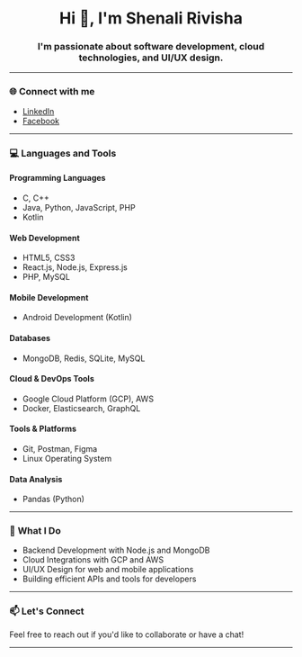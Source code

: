 <h1 align="center">Hi 👋, I'm Shenali Rivisha</h1>

<h3 align="center">I'm passionate about software development, cloud technologies, and UI/UX design.</h3>

---

### 🌐 **Connect with me**
- [LinkedIn](https://linkedin.com/in/shenali-kumarathunga)
- [Facebook](https://fb.com/shenali-rivisha)

---

### 💻 **Languages and Tools**

#### **Programming Languages**
- C, C++
- Java, Python, JavaScript, PHP
- Kotlin

#### **Web Development**
- HTML5, CSS3
- React.js, Node.js, Express.js
- PHP, MySQL

#### **Mobile Development**
- Android Development (Kotlin)

#### **Databases**
- MongoDB, Redis, SQLite, MySQL

#### **Cloud & DevOps Tools**
- Google Cloud Platform (GCP), AWS
- Docker, Elasticsearch, GraphQL

#### **Tools & Platforms**
- Git, Postman, Figma
- Linux Operating System

#### **Data Analysis**
- Pandas (Python)

---

### 🚀 **What I Do**
- Backend Development with Node.js and MongoDB
- Cloud Integrations with GCP and AWS
- UI/UX Design for web and mobile applications
- Building efficient APIs and tools for developers

---

### 📫 **Let's Connect**
Feel free to reach out if you'd like to collaborate or have a chat!

---


